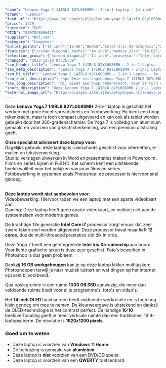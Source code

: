 ```yaml
---
"name": "Lenovo Yoga 7 14IRL8 82YL0088MH - 2-in-1 Laptop - 14 inch"
"brand": "Lenovo"
"feed_url": "https://www.bol.com/nl/nl/p/lenovo-yoga-7-14irl8-82yl0088mh-2-in-1-laptop-14-inch/9300000151986265"
"price": 1329
"currency": "EUR"
"GTIN": "0197528666471"
"supplier": "Bol.com"
"category": "Computer"
"bullet_points": ["14 inch","16 GB","WUXGA","Intel Iris Xe Graphics","2-in-1"]
"features": {"screen_diagonal_inches":"14 inch","memory_size":"16 GB","graphics":"WUXGA","graphics_card":"Intel Iris Xe Graphics","purpose_laptop":"2-in-1"}
"selection_group": {"screen_diagonal":"14 inch","processor":"Intel Core i7","changed_price_past_3_days":false,"product_family":"Yoga"}
"changed": "2023-12-10 07:25:39"
"seo_header_title": "Lenovo Yoga 7 14IRL8 82YL0088MH - 2-in-1 Laptop - 14 inch"
"seo_meta_description": "Lenovo Yoga 7 14IRL8 82YL0088MH - 2-in-1 Laptop - 14 inch"
"seo_h1_title": "Lenovo Yoga 7 14IRL8 82YL0088MH - 2-in-1 Laptop - 14 inch"
"seo_short_description": "<p> Deze <strong>Lenovo Yoga 7 14IRL8 82YL0088MH</strong> 2-in-1 laptop is geschikt het werken met grote Excel-spreadsheets en fotobewerking."
"seo_long_description": "Hij biedt een hoop rekenkracht, maar is toch compact uitgevoerd en kan ook als tablet worden gebruikt door het 360-gradenscharnier. De Yoga 7 is volledig van aluminium gemaakt en voorzien van gezichtsherkenning, wat een premium uitstraling geeft. </p> <p> <strong>Onze specialist adviseert deze laptop voor:</strong><br />Dagelijks gebruik: deze laptop is ruimschoots geschikt voor internetten, e-mailen en tekstverwerking. <br />Studie: verslagen uitwerken in Word en presentaties maken in Powerpoint. <br />Films en series kijken in Full HD: het scherm kent een uitstekende beeldkwaliteit voor het bekijken van jouw films en series. <br />Fotobewerking in systemen zoals Photoshop: de processor is hiervoor snel genoeg. <br /><br /> </p> <p> <strong>Deze laptop wordt niet aanbevolen voor:</strong><br />Videobewerking: Hiervoor raden we een laptop met een aparte videokaart aan. <br />Gaming: Deze laptop heeft geen aparte videokaart, en voldoet niet aan de systeemeisen voor moderne games. </p> <p> De krachtige 13e generatie <strong>Intel Core i7</strong> processor zorgt ervoor dat zeer zware taken snel worden uitgevoerd. Deze processor bevat maar lieft <strong>12 cores</strong>, dus de multi-threaded prestaties zijn dik in orde. </p> <p> Deze Yoga 7 heeft een geïntegreerde <strong>Intel Iris Xe-videochip </strong>aan boord. Voor lichte grafische taken is deze zeer geschikt. Foto's bewerken in Photoshop is dus geen probleem.  </p> <p> Dankzij <strong>16 GB werkgeheugen</strong> kan je op deze laptop lekker multitasken: Photoshoppen terwijl je naar muziek luistert en wat dingen op het internet opzoekt bijvoorbeeld. </p> <p> Qua opslagruimte is een ruime <strong>1000 GB SSD </strong>aanwezig, die meer dan voldoende ruimte biedt voor al je programma's, foto's en video's. </p> <p> Het <strong>14 inch OLED</strong> touchscreen biedt voldoende werkruimte en is toch nog klein genoeg om mee te nemen. De kleurweergave is uitstekend en dankzij de OLED-technologie is het contrast perfect. De handige <strong>16:10 </strong>beeldverhouding geeft je meer verticale ruimte dan een traditioneel 16:9-laptopscherm. De resolutie is <strong>1920x1200 pixels</strong>. </p> <h3>Goed om te weten</h3> <ul> <li>Deze laptop is voorzien van <strong>Windows 11 Home</strong>. </li> <li>De behuizing is gemaakt van <strong>aluminium</strong>. </li> <li>Deze laptop is <strong>niet </strong>voorzien van een DVD/CD speler. </li> <li>Deze laptop is voorzien van een <strong>QWERTY</strong> toetsenbord. </li> </ul>"
"short_description": "Deze Lenovo Yoga 7 14IRL8 82YL0088MH 2-in-1 laptop is geschikt het werken met grote Excel-spreadsheets en fotobewerking. Hij biedt een hoop rekenkracht, maar is toch compact uitgevoerd en kan ook als tablet worden gebruikt door het 360-gradenscharnier. De Yoga 7 is volledig van aluminium gemaakt en voorzien van gezichtsherkenning, wat een premium uitstraling geeft. Onze specialist adviseert deze laptop voor: Dagelijks gebruik: deze laptop is ruimschoots geschikt voor internetten, e-mailen en tekstverwerking. Studie: verslagen uitwerken in Word en presentaties maken in Powerpoint. Films en series kijken in Full HD: het scherm kent een uitstekende beeldkwaliteit voor het bekijken van jouw films en series. Fotobewerking in systemen zoals Photoshop: de processor is hiervoor snel genoeg. Deze laptop wordt niet aanbevolen voor: Videobewerking: Hiervoor raden we een laptop met een aparte videokaart aan. Gaming: Deze laptop heeft geen aparte videokaart, en voldoet niet aan de systeemeisen voor moderne games. De krachtige 13e generatie Intel Core i7 processor zorgt ervoor dat zeer zware taken snel worden uitgevoerd. Deze processor bevat maar lieft 12 cores, dus de multi-threaded prestaties zijn dik in orde. Deze Yoga 7 heeft een geïntegreerde Intel Iris Xe-videochip aan boord. Voor lichte grafische taken is deze zeer geschikt. Foto's bewerken in Photoshop is dus geen probleem. Dankzij 16 GB werkgeheugen kan je op deze laptop lekker multitasken: Photoshoppen terwijl je naar muziek luistert en wat dingen op het internet opzoekt bijvoorbeeld. Qua opslagruimte is een ruime 1000 GB SSD aanwezig, die meer dan voldoende ruimte biedt voor al je programma's, foto's en video's. Het 14 inch OLED touchscreen biedt voldoende werkruimte en is toch nog klein genoeg om mee te nemen. De kleurweergave is uitstekend en dankzij de OLED-technologie is het contrast perfect. De handige 16:10 beeldverhouding geeft je meer verticale ruimte dan een traditioneel 16:9-laptopscherm. De resolutie is 1920x1200 pixels. Goed om te weten Deze laptop is voorzien van Windows 11 Home. De behuizing is gemaakt van aluminium. Deze laptop is niet voorzien van een DVD/CD speler. Deze laptop is voorzien van een QWERTY toetsenbord."
"external_image_url": "https://images.zakelijkelaptopkopen.nl/lenovo-yoga-7-14irl8-82yl0088mh-2-in-1-laptop-14-inch.webp"
---
```


<p> Deze <strong>Lenovo Yoga 7 14IRL8 82YL0088MH</strong> 2-in-1 laptop is geschikt het werken met grote Excel-spreadsheets en fotobewerking. Hij biedt een hoop rekenkracht, maar is toch compact uitgevoerd en kan ook als tablet worden gebruikt door het 360-gradenscharnier. De Yoga 7 is volledig van aluminium gemaakt en voorzien van gezichtsherkenning, wat een premium uitstraling geeft. </p> <p> <strong>Onze specialist adviseert deze laptop voor:</strong><br />Dagelijks gebruik: deze laptop is ruimschoots geschikt voor internetten, e-mailen en tekstverwerking.<br />Studie: verslagen uitwerken in Word en presentaties maken in Powerpoint.<br />Films en series kijken in Full HD: het scherm kent een uitstekende beeldkwaliteit voor het bekijken van jouw films en series.<br />Fotobewerking in systemen zoals Photoshop: de processor is hiervoor snel genoeg.<br /><br /> </p> <p> <strong>Deze laptop wordt niet aanbevolen voor:</strong><br />Videobewerking: Hiervoor raden we een laptop met een aparte videokaart aan.<br />Gaming: Deze laptop heeft geen aparte videokaart, en voldoet niet aan de systeemeisen voor moderne games. </p> <p> De krachtige 13e generatie <strong>Intel Core i7</strong> processor zorgt ervoor dat zeer zware taken snel worden uitgevoerd. Deze processor bevat maar lieft <strong>12 cores</strong>, dus de multi-threaded prestaties zijn dik in orde. </p> <p> Deze Yoga 7 heeft een geïntegreerde <strong>Intel Iris Xe-videochip </strong>aan boord. Voor lichte grafische taken is deze zeer geschikt. Foto's bewerken in Photoshop is dus geen probleem.  </p> <p> Dankzij <strong>16 GB werkgeheugen</strong> kan je op deze laptop lekker multitasken: Photoshoppen terwijl je naar muziek luistert en wat dingen op het internet opzoekt bijvoorbeeld. </p> <p> Qua opslagruimte is een ruime <strong>1000 GB SSD </strong>aanwezig, die meer dan voldoende ruimte biedt voor al je programma's, foto's en video's. </p> <p> Het <strong>14 inch OLED</strong> touchscreen biedt voldoende werkruimte en is toch nog klein genoeg om mee te nemen. De kleurweergave is uitstekend en dankzij de OLED-technologie is het contrast perfect. De handige <strong>16:10 </strong>beeldverhouding geeft je meer verticale ruimte dan een traditioneel 16:9-laptopscherm. De resolutie is <strong>1920x1200 pixels</strong>. </p> <h3>Goed om te weten</h3> <ul> <li>Deze laptop is voorzien van <strong>Windows 11 Home</strong>.</li> <li>De behuizing is gemaakt van <strong>aluminium</strong>.</li> <li>Deze laptop is <strong>niet </strong>voorzien van een DVD/CD speler.</li> <li>Deze laptop is voorzien van een <strong>QWERTY</strong> toetsenbord.</li> </ul>